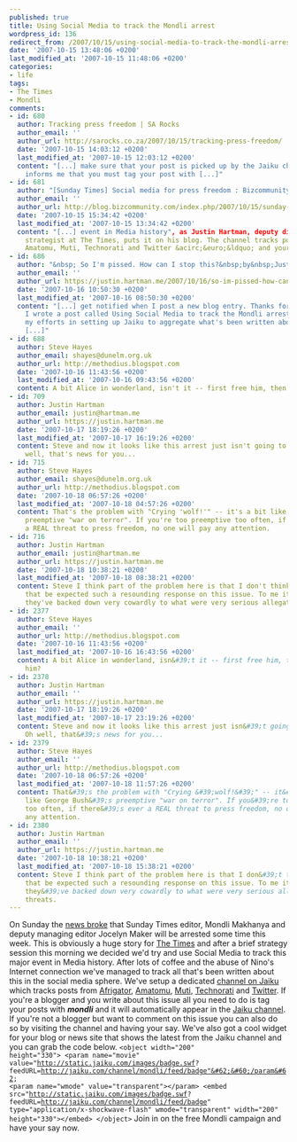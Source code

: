 ```yaml
---
published: true
title: Using Social Media to track the Mondli arrest
wordpress_id: 136
redirect_from: /2007/10/15/using-social-media-to-track-the-mondli-arrest/
date: '2007-10-15 13:48:06 +0200'
last_modified_at: '2007-10-15 11:48:06 +0200'
categories:
- life
tags:
- The Times
- Mondli
comments:
- id: 680
  author: Tracking press freedom | SA Rocks
  author_email: ''
  author_url: http://sarocks.co.za/2007/10/15/tracking-press-freedom/
  date: '2007-10-15 14:03:12 +0200'
  last_modified_at: '2007-10-15 12:03:12 +0200'
  content: "[...] make sure that your post is picked up by the Jaiku channel, Justin
    informs me that you must tag your post with [...]"
- id: 681
  author: "[Sunday Times] Social media for press freedom : Bizcommunity Blog"
  author_email: ''
  author_url: http://blog.bizcommunity.com/index.php/2007/10/15/sunday-times-social-media-for-press-freedom/
  date: '2007-10-15 15:34:42 +0200'
  last_modified_at: '2007-10-15 13:34:42 +0200'
  content: "[...] event in Media history", as Justin Hartman, deputy digital
    strategist at The Times, puts it on his blog. The channel tracks posts from Afrigator,
    Amatomu, Muti, Technorati and Twitter &acirc;&euro;&ldquo; and yours truly [...]"
- id: 686
  author: "&nbsp; So I'm pissed. How can I stop this?&nbsp;by&nbsp;Justin Hartman"
  author_email: ''
  author_url: https://justin.hartman.me/2007/10/16/so-im-pissed-how-can-i-stop-this/
  date: '2007-10-16 10:50:30 +0200'
  last_modified_at: '2007-10-16 08:50:30 +0200'
  content: "[...] get notified when I post a new blog entry. Thanks for visiting!Yesterday
    I wrote a post called Using Social Media to track the Mondli arrest which highlighted
    my efforts in setting up Jaiku to aggregate what's been written about in
    [...]"
- id: 688
  author: Steve Hayes
  author_email: shayes@dunelm.org.uk
  author_url: http://methodius.blogspot.com
  date: '2007-10-16 11:43:56 +0200'
  last_modified_at: '2007-10-16 09:43:56 +0200'
  content: A bit Alice in wonderland, isn't it -- first free him, then arrest him?
- id: 709
  author: Justin Hartman
  author_email: justin@hartman.me
  author_url: https://justin.hartman.me
  date: '2007-10-17 18:19:26 +0200'
  last_modified_at: '2007-10-17 16:19:26 +0200'
  content: Steve and now it looks like this arrest just isn't going to happen. Oh
    well, that's news for you...
- id: 715
  author: Steve Hayes
  author_email: shayes@dunelm.org.uk
  author_url: http://methodius.blogspot.com
  date: '2007-10-18 06:57:26 +0200'
  last_modified_at: '2007-10-18 04:57:26 +0200'
  content: That's the problem with "Crying 'wolf!'" -- it's a bit like George Bush's
    preemptive "war on terror". If you're too preemptive too often, if there's ever
    a REAL threat to press freedom, no one will pay any attention.
- id: 716
  author: Justin Hartman
  author_email: justin@hartman.me
  author_url: https://justin.hartman.me
  date: '2007-10-18 10:38:21 +0200'
  last_modified_at: '2007-10-18 08:38:21 +0200'
  content: Steve I think part of the problem here is that I don't think the powers
    that be expected such a resounding response on this issue. To me it seems like
    they've backed down very cowardly to what were very serious allegations and threats.
- id: 2377
  author: Steve Hayes
  author_email: ''
  author_url: http://methodius.blogspot.com
  date: '2007-10-16 11:43:56 +0200'
  last_modified_at: '2007-10-16 16:43:56 +0200'
  content: A bit Alice in wonderland, isn&#39;t it -- first free him, then arrest
    him?
- id: 2378
  author: Justin Hartman
  author_email: ''
  author_url: https://justin.hartman.me
  date: '2007-10-17 18:19:26 +0200'
  last_modified_at: '2007-10-17 23:19:26 +0200'
  content: Steve and now it looks like this arrest just isn&#39;t going to happen.
    Oh well, that&#39;s news for you...
- id: 2379
  author: Steve Hayes
  author_email: ''
  author_url: http://methodius.blogspot.com
  date: '2007-10-18 06:57:26 +0200'
  last_modified_at: '2007-10-18 11:57:26 +0200'
  content: That&#39;s the problem with "Crying &#39;wolf!&#39;" -- it&#39;s a bit
    like George Bush&#39;s preemptive "war on terror". If you&#39;re too preemptive
    too often, if there&#39;s ever a REAL threat to press freedom, no one will pay
    any attention.
- id: 2380
  author: Justin Hartman
  author_email: ''
  author_url: https://justin.hartman.me
  date: '2007-10-18 10:38:21 +0200'
  last_modified_at: '2007-10-18 15:38:21 +0200'
  content: Steve I think part of the problem here is that I don&#39;t think the powers
    that be expected such a resounding response on this issue. To me it seems like
    they&#39;ve backed down very cowardly to what were very serious allegations and
    threats.
---
```

On Sunday the <a href="http://tinylink.co.za/09aa5c">news broke</a> that Sunday Times editor, Mondli Makhanya and deputy managing editor Jocelyn Maker will be arrested some time this week. This is obviously a huge story for <a href="http://www.thetimes.co.za">The Times</a> and after a brief strategy session this morning we decided we'd try and use Social Media to track this major event in Media history.
After lots of coffee and the abuse of Nino's Internet connection we've managed to track all that's been written about this in the social media sphere. We've setup a dedicated <a href="http://jaiku.com/channel/mondli">channel on Jaiku</a> which tracks posts from <a href="http://afrigator.com">Afrigator</a>, <a href="http://amatomu.com">Amatomu</a>, <a href="http://muti.co.za">Muti</a>, <a href="http://technorati.com">Technorati</a> and <a href="http://twitter.com">Twitter</a>.
If you're a blogger and you write about this issue all you need to do is tag your posts with <strong><em>mondli</em></strong> and it will automatically appear in the <a href="http://jaiku.com/channel/mondli">Jaiku channel</a>. If you're not a blogger but want to comment on this issue you can also do so by visiting the channel and having your say.
We've also got a cool widget for your blog or news site that shows the latest from the Jaiku channel and you can grab the code below.
<code>&#60;object width="200" height="330"&#62;
&#60;param name="movie" value="http://static.jaiku.com/images/badge.swf?
feedURL=http://jaiku.com/channel/mondli/feed/badge"&#62;&#60;/param&#62;
&#60;param name="wmode" value="transparent"&#62;&#60;/param&#62;
&#60;embed src="http://static.jaiku.com/images/badge.swf?
feedURL=http://jaiku.com/channel/mondli/feed/badge"
type="application/x-shockwave-flash"
wmode="transparent" width="200" height="330"&#62;&#60;/embed&#62;
&#60;/object&#62;</code>
Join in on the free Mondli campaign and have your say now.
